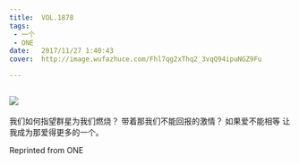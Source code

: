 ```yaml
---
title:	VOL.1878
tags:
 - 一个
 - ONE
date:	2017/11/27 1:40:43
cover:	http://image.wufazhuce.com/Fhl7qg2xThq2_3vqQ94ipuNGZ9Fu

---
```

![](http://image.wufazhuce.com/Fhl7qg2xThq2_3vqQ94ipuNGZ9Fu)
---

我们如何指望群星为我们燃烧？ 带着那我们不能回报的激情？ 如果爱不能相等 让我成为那爱得更多的一个。
 
Reprinted from ONE
